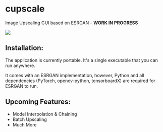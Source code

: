 # cupscale
Image Upscaling GUI based on ESRGAN - **WORK IN PROGRESS**

![](https://i.imgur.com/UcHXmxj.png)

## Installation:

The application is currently portable. It's a single executable that you can run anywhere.

It comes with an ESRGAN implementation, however, Python and all dependencies (PyTorch, opencv-python, tensorboardX) are required for ESRGAN to run.

## Upcoming Features:

- Model Interpolation & Chaining
- Batch Upscaling
- Much More